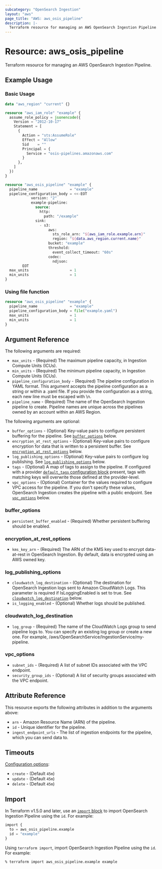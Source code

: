 ```yaml
---
subcategory: "OpenSearch Ingestion"
layout: "aws"
page_title: "AWS: aws_osis_pipeline"
description: |-
  Terraform resource for managing an AWS OpenSearch Ingestion Pipeline.
---
```


# Resource: aws_osis_pipeline

Terraform resource for managing an AWS OpenSearch Ingestion Pipeline.

## Example Usage

### Basic Usage

```terraform
data "aws_region" "current" {}

resource "aws_iam_role" "example" {
  assume_role_policy = jsonencode({
    Version = "2012-10-17"
    Statement = [
      {
        Action = "sts:AssumeRole"
        Effect = "Allow"
        Sid    = ""
        Principal = {
          Service = "osis-pipelines.amazonaws.com"
        }
      },
    ]
  })
}

resource "aws_osis_pipeline" "example" {
  pipeline_name               = "example"
  pipeline_configuration_body = <<-EOT
            version: "2"
            example-pipeline:
              source:
                http:
                  path: "/example"
              sink:
                - s3:
                    aws:
                      sts_role_arn: "${aws_iam_role.example.arn}"
                      region: "${data.aws_region.current.name}"
                    bucket: "example"
                    threshold:
                      event_collect_timeout: "60s"
                    codec:
                      ndjson:
        EOT
  max_units                   = 1
  min_units                   = 1
}
```

### Using file function

```terraform
resource "aws_osis_pipeline" "example" {
  pipeline_name               = "example"
  pipeline_configuration_body = file("example.yaml")
  max_units                   = 1
  min_units                   = 1
}
```

## Argument Reference

The following arguments are required:

* `max_units` - (Required) The maximum pipeline capacity, in Ingestion Compute Units (ICUs).
* `min_units` - (Required) The minimum pipeline capacity, in Ingestion Compute Units (ICUs).
* `pipeline_configuration_body` - (Required) The pipeline configuration in YAML format. This argument accepts the pipeline configuration as a string or within a .yaml file. If you provide the configuration as a string, each new line must be escaped with \n.
* `pipeline_name` - (Required) The name of the OpenSearch Ingestion pipeline to create. Pipeline names are unique across the pipelines owned by an account within an AWS Region.

The following arguments are optional:

* `buffer_options` - (Optional) Key-value pairs to configure persistent buffering for the pipeline. See [`buffer_options`](#buffer_options) below.
* `encryption_at_rest_options` - (Optional) Key-value pairs to configure encryption for data that is written to a persistent buffer. See [`encryption_at_rest_options`](#encryption_at_rest_options) below.
* `log_publishing_options` - (Optional) Key-value pairs to configure log publishing. See [`log_publishing_options`](#log_publishing_options) below.
* `tags` - (Optional) A map of tags to assign to the pipeline. If configured with a provider [`default_tags` configuration block](https://registry.terraform.io/providers/hashicorp/aws/latest/docs#default_tags-configuration-block) present, tags with matching keys will overwrite those defined at the provider-level.
* `vpc_options` - (Optional) Container for the values required to configure VPC access for the pipeline. If you don't specify these values, OpenSearch Ingestion creates the pipeline with a public endpoint. See [`vpc_options`](#vpc_options) below.

### buffer_options

* `persistent_buffer_enabled` - (Required) Whether persistent buffering should be enabled.

### encryption_at_rest_options

* `kms_key_arn` - (Required) The ARN of the KMS key used to encrypt data-at-rest in OpenSearch Ingestion. By default, data is encrypted using an AWS owned key.

### log_publishing_options

* `cloudwatch_log_destination` - (Optional) The destination for OpenSearch Ingestion logs sent to Amazon CloudWatch Logs. This parameter is required if IsLoggingEnabled is set to true. See [`cloudwatch_log_destination`](#cloudwatch_log_destination) below.
* `is_logging_enabled` - (Optional) Whether logs should be published.

### cloudwatch_log_destination

* `log_group` - (Required) The name of the CloudWatch Logs group to send pipeline logs to. You can specify an existing log group or create a new one. For example, /aws/OpenSearchService/IngestionService/my-pipeline.

### vpc_options

* `subnet_ids` - (Required) A list of subnet IDs associated with the VPC endpoint.
* `security_group_ids` - (Optional) A list of security groups associated with the VPC endpoint.

## Attribute Reference

This resource exports the following attributes in addition to the arguments above:

* `arn` - Amazon Resource Name (ARN) of the pipeline.
* `id` - Unique identifier for the pipeline.
* `ingest_endpoint_urls` - The list of ingestion endpoints for the pipeline, which you can send data to.

## Timeouts

[Configuration options](https://developer.hashicorp.com/terraform/language/resources/syntax#operation-timeouts):

* `create` - (Default `45m`)
* `update` - (Default `45m`)
* `delete` - (Default `45m`)

## Import

In Terraform v1.5.0 and later, use an [`import` block](https://developer.hashicorp.com/terraform/language/import) to import OpenSearch Ingestion Pipeline using the `id`. For example:

```terraform
import {
  to = aws_osis_pipeline.example
  id = "example"
}
```

Using `terraform import`, import OpenSearch Ingestion Pipeline using the `id`. For example:

```console
% terraform import aws_osis_pipeline.example example
```
